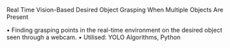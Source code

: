 Real Time Vision-Based Desired Object Grasping When Multiple Objects Are Present

• Finding grasping points in the real-time environment on the desired object seen through a webcam. 
• Utilised: YOLO Algorithms, Python
